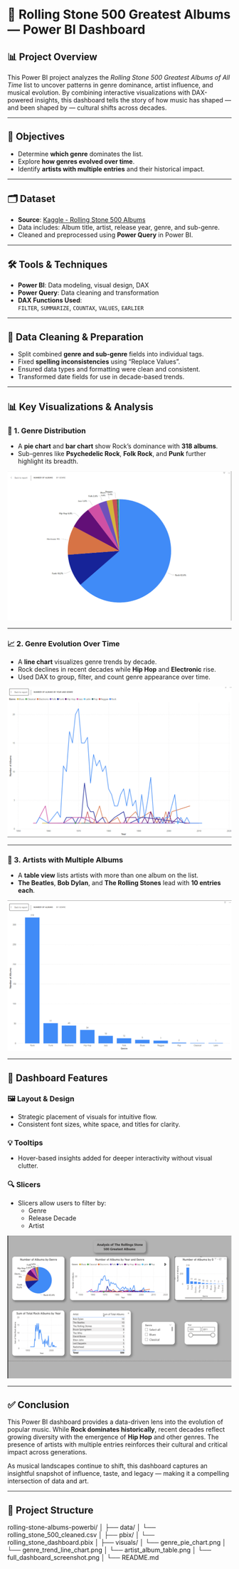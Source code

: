 # 🎸 Rolling Stone 500 Greatest Albums — Power BI Dashboard

## 📊 Project Overview

This Power BI project analyzes the *Rolling Stone 500 Greatest Albums of All Time* list to uncover patterns in genre dominance, artist influence, and musical evolution. By combining interactive visualizations with DAX-powered insights, this dashboard tells the story of how music has shaped — and been shaped by — cultural shifts across decades.

---

## 🎯 Objectives

- Determine **which genre** dominates the list.
- Explore **how genres evolved over time**.
- Identify **artists with multiple entries** and their historical impact.

---

## 🗂 Dataset

- **Source**: [Kaggle - Rolling Stone 500 Albums](https://www.kaggle.com/datasets/joebeachcapital/rolling-stones-500-greatest-albums-of-all-time)
- Data includes: Album title, artist, release year, genre, and sub-genre.
- Cleaned and preprocessed using **Power Query** in Power BI.

---

## 🛠 Tools & Techniques

- **Power BI**: Data modeling, visual design, DAX
- **Power Query**: Data cleaning and transformation
- **DAX Functions Used**:  
  `FILTER`, `SUMMARIZE`, `COUNTAX`, `VALUES`, `EARLIER`

---

## 🧹 Data Cleaning & Preparation

- Split combined **genre and sub-genre** fields into individual tags.
- Fixed **spelling inconsistencies** using “Replace Values”.
- Ensured data types and formatting were clean and consistent.
- Transformed date fields for use in decade-based trends.

---

## 📊 Key Visualizations & Analysis

### 🎸 1. Genre Distribution

- A **pie chart** and **bar chart** show Rock’s dominance with **318 albums**.
- Sub-genres like **Psychedelic Rock**, **Folk Rock**, and **Punk** further highlight its breadth.

![Genre Pie Chart](rolling-stone-albums-powerbi/visuals/genre_pie_chart.png)

---

### 📈 2. Genre Evolution Over Time

- A **line chart** visualizes genre trends by decade.
- Rock declines in recent decades while **Hip Hop** and **Electronic** rise.
- Used DAX to group, filter, and count genre appearance over time.

![Genre Trend Line Chart](rolling-stone-albums-powerbi/visuals/genre_trend_line_chart.png)

---

### 🎤 3. Artists with Multiple Albums

- A **table view** lists artists with more than one album on the list.
- **The Beatles**, **Bob Dylan**, and **The Rolling Stones** lead with **10 entries each**.

![Artist Album Table](rolling-stone-albums-powerbi/visuals/artist_album_table.png)

---

## 🧩 Dashboard Features

### 🖼 Layout & Design
- Strategic placement of visuals for intuitive flow.
- Consistent font sizes, white space, and titles for clarity.

### 💡 Tooltips
- Hover-based insights added for deeper interactivity without visual clutter.

### 🔍 Slicers
- Slicers allow users to filter by:
  - Genre
  - Release Decade
  - Artist

![Full Dashboard Screenshot](rolling-stone-albums-powerbi/visuals/full_dashboard_screenshot.png)

---

## ✅ Conclusion

This Power BI dashboard provides a data-driven lens into the evolution of popular music. While **Rock dominates historically**, recent decades reflect growing diversity with the emergence of **Hip Hop** and other genres. The presence of artists with multiple entries reinforces their cultural and critical impact across generations.

As musical landscapes continue to shift, this dashboard captures an insightful snapshot of influence, taste, and legacy — making it a compelling intersection of data and art.

---

## 📁 Project Structure

rolling-stone-albums-powerbi/
│
├── data/
│ └── rolling_stone_500_cleaned.csv
│
├── pbix/
│ └── rolling_stone_dashboard.pbix
│
├── visuals/
│ └── genre_pie_chart.png
│ └── genre_trend_line_chart.png
│ └── artist_album_table.png
│ └── full_dashboard_screenshot.png
│
└── README.md
